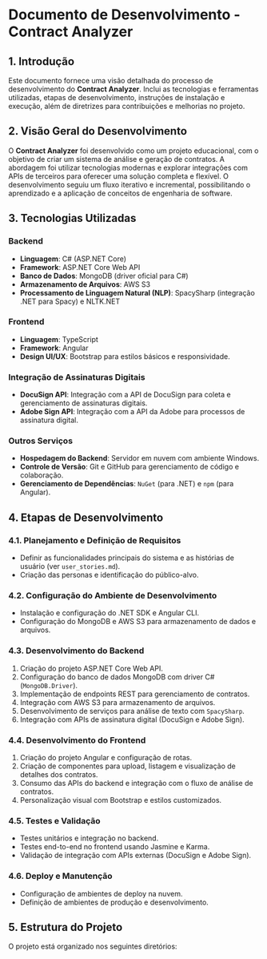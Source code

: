 # Documento de Desenvolvimento - Contract Analyzer

## 1. Introdução

Este documento fornece uma visão detalhada do processo de desenvolvimento do **Contract Analyzer**. Inclui as tecnologias e ferramentas utilizadas, etapas de desenvolvimento, instruções de instalação e execução, além de diretrizes para contribuições e melhorias no projeto.

## 2. Visão Geral do Desenvolvimento

O **Contract Analyzer** foi desenvolvido como um projeto educacional, com o objetivo de criar um sistema de análise e geração de contratos. A abordagem foi utilizar tecnologias modernas e explorar integrações com APIs de terceiros para oferecer uma solução completa e flexível. O desenvolvimento seguiu um fluxo iterativo e incremental, possibilitando o aprendizado e a aplicação de conceitos de engenharia de software.

## 3. Tecnologias Utilizadas

### Backend
- **Linguagem**: C# (ASP.NET Core)
- **Framework**: ASP.NET Core Web API
- **Banco de Dados**: MongoDB (driver oficial para C#)
- **Armazenamento de Arquivos**: AWS S3
- **Processamento de Linguagem Natural (NLP)**: SpacySharp (integração .NET para Spacy) e NLTK.NET

### Frontend
- **Linguagem**: TypeScript
- **Framework**: Angular
- **Design UI/UX**: Bootstrap para estilos básicos e responsividade.

### Integração de Assinaturas Digitais
- **DocuSign API**: Integração com a API de DocuSign para coleta e gerenciamento de assinaturas digitais.
- **Adobe Sign API**: Integração com a API da Adobe para processos de assinatura digital.

### Outros Serviços
- **Hospedagem do Backend**: Servidor em nuvem com ambiente Windows.
- **Controle de Versão**: Git e GitHub para gerenciamento de código e colaboração.
- **Gerenciamento de Dependências**: `NuGet` (para .NET) e `npm` (para Angular).

## 4. Etapas de Desenvolvimento

### 4.1. Planejamento e Definição de Requisitos
- Definir as funcionalidades principais do sistema e as histórias de usuário (ver `user_stories.md`).
- Criação das personas e identificação do público-alvo.

### 4.2. Configuração do Ambiente de Desenvolvimento
- Instalação e configuração do .NET SDK e Angular CLI.
- Configuração do MongoDB e AWS S3 para armazenamento de dados e arquivos.

### 4.3. Desenvolvimento do Backend
1. Criação do projeto ASP.NET Core Web API.
2. Configuração do banco de dados MongoDB com driver C# (`MongoDB.Driver`).
3. Implementação de endpoints REST para gerenciamento de contratos.
4. Integração com AWS S3 para armazenamento de arquivos.
5. Desenvolvimento de serviços para análise de texto com `SpacySharp`.
6. Integração com APIs de assinatura digital (DocuSign e Adobe Sign).

### 4.4. Desenvolvimento do Frontend
1. Criação do projeto Angular e configuração de rotas.
2. Criação de componentes para upload, listagem e visualização de detalhes dos contratos.
3. Consumo das APIs do backend e integração com o fluxo de análise de contratos.
4. Personalização visual com Bootstrap e estilos customizados.

### 4.5. Testes e Validação
- Testes unitários e integração no backend.
- Testes end-to-end no frontend usando Jasmine e Karma.
- Validação de integração com APIs externas (DocuSign e Adobe Sign).

### 4.6. Deploy e Manutenção
- Configuração de ambientes de deploy na nuvem.
- Definição de ambientes de produção e desenvolvimento.

## 5. Estrutura do Projeto

O projeto está organizado nos seguintes diretórios:

